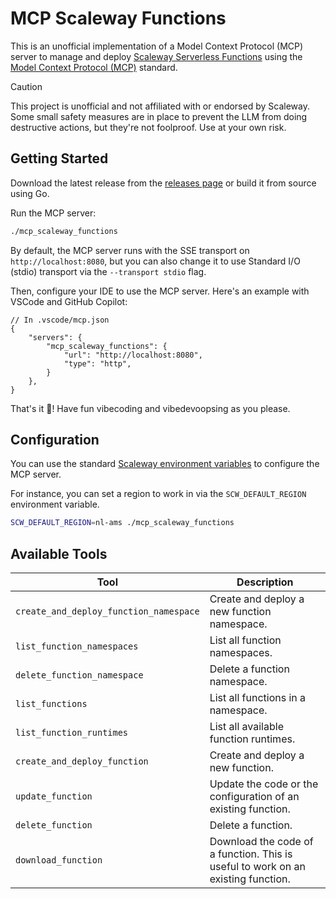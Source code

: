# MCP Scaleway Functions

This is an unofficial implementation of a Model Context Protocol (MCP) server to manage and deploy [Scaleway Serverless Functions](https://www.scaleway.com/en/serverless-functions/) using the [Model Context Protocol (MCP)](https://modelcontextprotocol.org/) standard.

> [!CAUTION]
> This project is unofficial and not affiliated with or endorsed by Scaleway.
> Some small safety measures are in place to prevent the LLM from doing destructive actions,
> but they're not foolproof.
> Use at your own risk.

## Getting Started

Download the latest release from the [releases page](https://github.com/cyclimse/mcp_scaleway_functions/releases) or build it from source using Go.

Run the MCP server:

```bash
./mcp_scaleway_functions
```

By default, the MCP server runs with the SSE transport on `http://localhost:8080`, but you can also change it to use Standard I/O (stdio) transport via the `--transport stdio` flag.

Then, configure your IDE to use the MCP server. Here's an example with VSCode and GitHub Copilot:

```jsonc
// In .vscode/mcp.json
{
	"servers": {
		"mcp_scaleway_functions": {
			"url": "http://localhost:8080",
			"type": "http",
		}
	},
}
```

That's it 🎉! Have fun vibecoding and vibedevoopsing as you please.

## Configuration

You can use the standard [Scaleway environment variables](https://www.scaleway.com/en/docs/scaleway-cli/reference-content/environment-variables/) to configure the MCP server.

For instance, you can set a region to work in via the `SCW_DEFAULT_REGION` environment variable.

```bash
SCW_DEFAULT_REGION=nl-ams ./mcp_scaleway_functions
```

## Available Tools

| **Tool**                               | **Description**                                                                  |
| -------------------------------------- | -------------------------------------------------------------------------------- |
| `create_and_deploy_function_namespace` | Create and deploy a new function namespace.                                      |
| `list_function_namespaces`             | List all function namespaces.                                                    |
| `delete_function_namespace`            | Delete a function namespace.                                                     |
| `list_functions`                       | List all functions in a namespace.                                               |
| `list_function_runtimes`               | List all available function runtimes.                                            |
| `create_and_deploy_function`           | Create and deploy a new function.                                                |
| `update_function`                      | Update the code or the configuration of an existing function.                    |
| `delete_function`                      | Delete a function.                                                               |
| `download_function`                    | Download the code of a function. This is useful to work on an existing function. |

